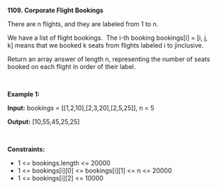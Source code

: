 **1109. Corporate Flight Bookings**

There are n flights, and they are labeled from 1 to n.

We have a list of flight bookings.  The i-th booking bookings[i] = [i, j, k] means that we booked k seats from flights labeled i to jinclusive.

Return an array answer of length n, representing the number of seats booked on each flight in order of their label.

 

**Example 1:**

**Input:** bookings = [[1,2,10],[2,3,20],[2,5,25]], n = 5

**Output:** [10,55,45,25,25]

 

**Constraints:**

- 1 &lt;= bookings.length &lt;= 20000
- 1 &lt;= bookings[i][0] &lt;= bookings[i][1] &lt;= n &lt;= 20000
- 1 &lt;= bookings[i][2] &lt;= 10000
